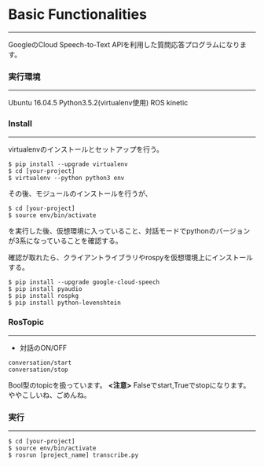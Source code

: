 # Basic Functionalities 
---
GoogleのCloud Speech-to-Text APIを利用した質問応答プログラムになります。


### 実行環境
---
Ubuntu 16.04.5
Python3.5.2(virtualenv使用)
ROS kinetic


### Install
---
virtualenvのインストールとセットアップを行う。

```
$ pip install --upgrade virtualenv
$ cd [your-project]
$ virtualenv --python python3 env
```

その後、モジュールのインストールを行うが、

```
$ cd [your-project]
$ source env/bin/activate
```
を実行した後、仮想環境に入っていること、対話モードでpythonのバージョンが3系になっていることを確認する。

確認が取れたら、クライアントライブラリやrospyを仮想環境上にインストールする。

```
$ pip install --upgrade google-cloud-speech
$ pip install pyaudio
$ pip install rospkg
$ pip install python-levenshtein
```


### RosTopic
---
- 対話のON/OFF

```
conversation/start
conversation/stop
```
Bool型のtopicを扱っています。
**<注意>**
Falseでstart,Trueでstopになります。 ややこしいね、ごめんね。


### 実行
---
```
$ cd [your-project]
$ source env/bin/activate
$ rosrun [project_name] transcribe.py
```
